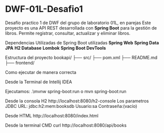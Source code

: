 # DWF-01L-Desafio1
Desafío practico 1 de DWF del grupo de laboratorio 01L, en parejas
Este proyecto es una API REST desarrollada con **Spring Boot** para la gestión de libros. Permite registrar, consultar, actualizar y eliminar libros.

Dependencias Utilizadas de Spring Boot utilizadas 
**Spring Web**
**Spring Data JPA**
**H2 Database**
**Lombok**
**Spring Boot DevTools**

Estructura del proyecto
bookapi/
├── src/
├── pom.xml
├── README.md
├── frontend/

Como ejecutar de manera correcta

Desde la Terminal de Intellij IDEA 

Ejecutamos: .\mvnw spring-boot:run o mvn spring-boot:run

Desde la consola H2 
http://localhost:8080/h2-console
Los parametros 
JDBC URL: jdbc:h2:mem:booksdb
Usuario:sa
Contraseña:(vacío)

Desde HTML
http://localhost:8080/index.html

Desde la terminal CMD
curl http://localhost:8080/api/books

